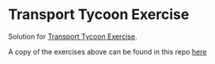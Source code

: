 # Transport Tycoon Exercise

Solution for [Transport Tycoon Exercise](https://github.com/Softwarepark/exercises/blob/master/transport-tycoon.md).

A copy of the exercises above can be found in this repo [here](./exercise-documentation/transport-tycoon.md)
